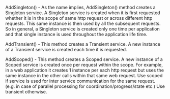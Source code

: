 AddSingleton() - As the name implies, AddSingleton() method creates a Singleton service. A Singleton service is created when it is first requested whether it is in the scope of same http request or across different http requests. This same instance is then used by all the subsequent requests. So in general, a Singleton service is created only one time per application and that single instance is used throughout the application life time.

AddTransient() - This method creates a Transient service. A new instance of a Transient service is created each time it is requested.

AddScoped() - This method creates a Scoped service. A new instance of a Scoped service is created once per request within the scope. For example, in a web application it creates 1 instance per each http request but uses the same instance in the other calls within that same web request.
Use scoped if service is used for inter service communication for the same request. (e.g. in case of parallel processing for coordination/progress/state etc.)
Use transient otherwise.
